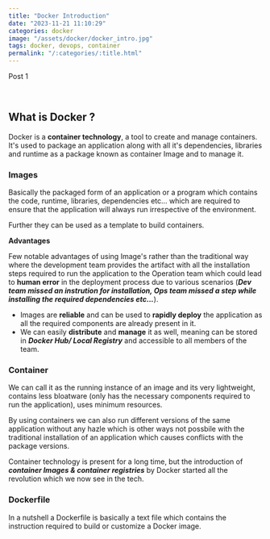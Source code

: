 ```yaml
---
title: "Docker Introduction"
date: "2023-11-21 11:10:29"
categories: docker
image: "/assets/docker/docker_intro.jpg"
tags: docker, devops, container
permalink: "/:categories/:title.html"
---
```

Post 1

<br>

## What is Docker ? 

Docker is a **container technology**, a tool to create and manage containers. It's used to package an application along with all it's dependencies, libraries and runtime as a package known as container Image and to manage it.

### Images

Basically the packaged form of an application or a program which contains the code, runtime, libraries, dependencies etc... which are required to ensure that the application will always run irrespective of the environment.

Further they can be used as a template to build containers.

**Advantages**

Few notable advantages of using Image's rather than the traditional way where the development team provides the artifact with all the installation steps required to run the application to the Operation team which could lead to **human error** in the deployment process due to various scenarios (***Dev team missed an instrution for installation, Ops team missed a step while installing the required dependencies etc...***).

* Images are **reliable** and can be used to **rapidly deploy** the application as all the required components are already present in it.
* We can easily **distribute** and **manage** it as well, meaning can be stored in ***Docker Hub/ Local Registry*** and accessible to all members of the team.


### Container

We can call it as the running instance of an image and its very lightweight, contains less bloatware (only has the necessary components required to run the application), uses minimum resources. 

By using containers we can also run different versions of the same application without any hazle which is other ways not possbile with the traditional installation of an application which causes conflicts with the package versions. 

Container technology is present for a long time, but the introduction of ***container Images & container registries*** by Docker started all the revolution which we now see in the tech.

### Dockerfile

In a nutshell a Dockerfile is basically a text file which contains the instruction required to build or customize a Docker image.
